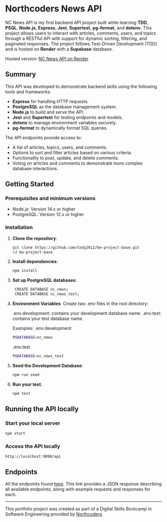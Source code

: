 # Northcoders News API

NC News API is my first backend API project built while learning **TDD**, **PSQL**, **Node.js**, **Express**, **Jest**, **Supertest**, **pg-format**, and **dotenv**. This project allows users to interact with articles, comments, users, and topics through a RESTful API with support for dynamic sorting, filtering, and paginated responses. The project follows Test-Driven Development (TDD) and is hosted on **Render** with a **Supabase** database.

Hosted version: [NC News API on Render](https://myfirstapi-vhbe.onrender.com)

## Summary

This API was developed to demonstrate backend skills using the following tools and frameworks:
- **Express** for handling HTTP requests.
- **PostgreSQL** as the database management system.
- **Node.js** to build and serve the API.
- **Jest** and **Supertest** for testing endpoints and models.
- **dotenv** to manage environment variables securely.
- **pg-format** to dynamically format SQL queries.

The API endpoints provide access to:
- A list of articles, topics, users, and comments.
- Options to sort and filter articles based on various criteria.
- Functionality to post, update, and delete comments.
- Voting on articles and comments to demonstrate more complex database interactions.

## Getting Started

### Prerequisites and minimum versions

- Node.js: Version 14.x or higher
- PostgreSQL: Version 12.x or higher


### Installation

1. **Clone the repository**:
   ```zsh
   git clone https://github.com/Cody2612/be-project-base.git
   cd be-project-base
   ```
2. **Install dependencies**:
   ```zsh
   npm install
   ```
3. **Set up PostgreSQL databases**:
   ```zsh
    CREATE DATABASE nc_news;
    CREATE DATABASE nc_news_test;
   ```
4. **Environment Variables**:
Create two .env files in the root directory:

    .env.development: contains your development database name.
    .env.test: contains your test database name.

    Examples:
    .env.development 
   ```zsh
   PGDATABASE=nc_news
   ```
   .env.test
   ```zsh
   PGDATABASE=nc_news_test
   ```
5. **Seed the Development Database**:
   ```zsh
   npm run seed
   ```
6. **Run your test**:
   ```zsh
   npm test
   ```

## Running the API locally

### Start your local server

```zsh
npm start 
```
### Access the API locally

```
http://localhost:9090/api
```
## Endpoints

All the endpoints found [here](https://myfirstapi-vhbe.onrender.com/api). This link provides a JSON response describing all available endpoints, along with example requests and responses for each.

--- 

This portfolio project was created as part of a Digital Skills Bootcamp in Software Engineering provided by [Northcoders](https://northcoders.com/)
